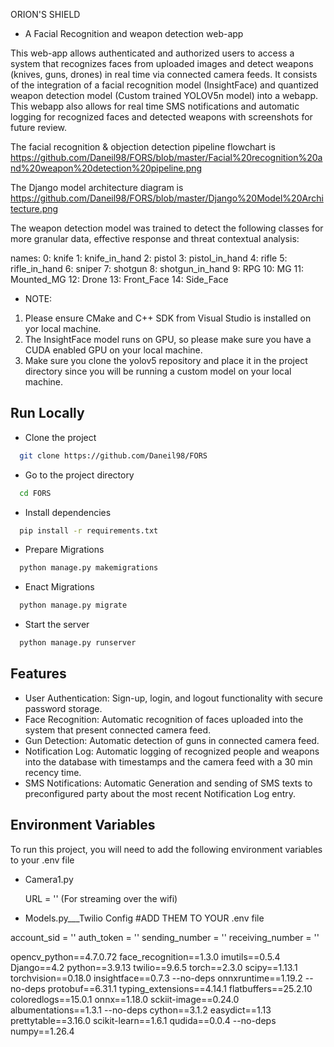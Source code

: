 
  ORION'S SHIELD
- A Facial Recognition and weapon detection web-app

This web-app allows authenticated and authorized users to access a system that recognizes faces from uploaded images and detect weapons (knives, guns, drones) in real time via connected camera feeds. It consists of the integration of a facial recognition model (InsightFace) and quantized weapon detection model (Custom trained YOLOV5n model) into a webapp. This webapp also allows for real time SMS notifications and automatic logging for recognized faces and detected weapons with screenshots for future review.

The facial recognition & objection detection pipeline flowchart is https://github.com/Daneil98/FORS/blob/master/Facial%20recognition%20and%20weapon%20detection%20pipeline.png

The Django model architecture diagram is https://github.com/Daneil98/FORS/blob/master/Django%20Model%20Architecture.png


The weapon detection model was trained to detect the following classes for more granular data, effective response and threat contextual analysis:

names:
  0: knife
  1: knife_in_hand
  2: pistol
  3: pistol_in_hand
  4: rifle
  5: rifle_in_hand
  6: sniper
  7: shotgun
  8: shotgun_in_hand
  9: RPG
  10: MG
  11: Mounted_MG
  12: Drone
  13: Front_Face
  14: Side_Face


- NOTE: 
1. Please ensure CMake and C++ SDK from Visual Studio is installed on yor local machine.
2. The InsightFace model runs on GPU, so please make sure you have a CUDA enabled GPU on your local machine.
3. Make sure you clone the yolov5 repository and place it in the project directory since you will be running a custom model on your local machine.


## Run Locally

- Clone the project

```bash
  git clone https://github.com/Daneil98/FORS
```

- Go to the project directory

```bash
  cd FORS
```

- Install dependencies

```bash
  pip install -r requirements.txt

```

- Prepare Migrations

```bash
  python manage.py makemigrations

```

- Enact Migrations

```bash
  python manage.py migrate

```

- Start the server

```bash
  python manage.py runserver
```


## Features

- User Authentication: Sign-up, login, and logout functionality with secure password storage.
- Face Recognition: Automatic recognition of faces uploaded into the system that present connected camera feed.
- Gun Detection: Automatic detection of guns in connected camera feed.
- Notification Log: Automatic logging of recognized people and weapons into the database with timestamps and the camera feed with a 30 min recency time.
- SMS Notifications: Automatic Generation and sending of SMS texts to preconfigured party about the most recent Notification Log entry.

## Environment Variables

To run this project, you will need to add the following environment variables to your .env file

- Camera1.py
  
  URL = '' (For streaming over the wifi)

- Models.py___Twilio Config #ADD THEM TO YOUR .env file

account_sid = ''
auth_token = ''
sending_number = ''
receiving_number = ''





opencv_python==4.7.0.72
face_recognition==1.3.0
imutils==0.5.4
Django==4.2
python==3.9.13
twilio==9.6.5
torch==2.3.0
scipy==1.13.1
torchvision==0.18.0
insightface==0.7.3 --no-deps
onnxruntime==1.19.2 --no-deps
protobuf==6.31.1
typing_extensions==4.14.1
flatbuffers==25.2.10
coloredlogs==15.0.1
onnx==1.18.0
sckiit-image==0.24.0
albumentations==1.3.1 --no-deps
cython==3.1.2
easydict==1.13
prettytable==3.16.0 
scikit-learn==1.6.1
qudida==0.0.4 --no-deps
numpy==1.26.4
